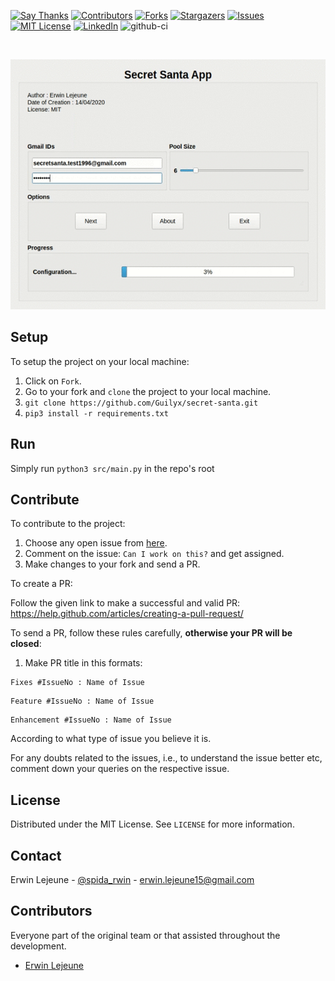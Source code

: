 [![Say Thanks][saythanks-shield]][saythanks-url]
[![Contributors][contributors-shield]][contributors-url]
[![Forks][forks-shield]][forks-url]
[![Stargazers][stars-shield]][stars-url]
[![Issues][issues-shield]][issues-url]
[![MIT License][license-shield]][license-url]
[![LinkedIn][linkedin-shield]][linkedin-url]
![github-ci](https://github.com/master-coro/artin-pathfinding/workflows/github-ci/badge.svg)

<br />
<p align="center">
    <img src="https://raw.githubusercontent.com/Guilyx/guilyx.github.io/master/images/projects/secret_santa.gif" alt="Logo" width="550" height="400">                           
</a>

## Setup

To setup the project on your local machine:

1. Click on `Fork`.
2. Go to your fork and `clone` the project to your local machine.
3. `git clone https://github.com/Guilyx/secret-santa.git`
4. `pip3 install -r requirements.txt`

## Run

Simply run `python3 src/main.py` in the repo's root

## Contribute

To contribute to the project:

1. Choose any open issue from [here](https://github.com/Guilyx/secret-santa/issues). 
2. Comment on the issue: `Can I work on this?` and get assigned.
3. Make changes to your fork and send a PR.

To create a PR:

Follow the given link to make a successful and valid PR: https://help.github.com/articles/creating-a-pull-request/

To send a PR, follow these rules carefully, **otherwise your PR will be closed**:

1. Make PR title in this formats: 
```
Fixes #IssueNo : Name of Issue
``` 
```
Feature #IssueNo : Name of Issue
```
```
Enhancement #IssueNo : Name of Issue
```

According to what type of issue you believe it is.

For any doubts related to the issues, i.e., to understand the issue better etc, comment down your queries on the respective issue.

## License

Distributed under the MIT License. See `LICENSE` for more information.

## Contact

Erwin Lejeune - [@spida_rwin](https://twitter.com/spida_rwin) - erwin.lejeune15@gmail.com

## Contributors

Everyone part of the original team or that assisted throughout the development.

- [Erwin Lejeune](https://github.com/Guilyx)

[saythanks-shield]:https://img.shields.io/badge/Say%20Thanks-!-1EAEDB.svg?style=flat-square
[saythanks-url]:https://saythanks.io/to/erwin.lejeune15%40gmail.com
[contributors-shield]: https://img.shields.io/github/contributors/guilyx/secret-santa.svg?style=flat-square
[contributors-url]: https://github.com/guilyx/secret-santa/graphs/contributors
[forks-shield]: https://img.shields.io/github/forks/guilyx/secret-santa.svg?style=flat-square
[forks-url]: https://github.com/guilyx/secret-santa/network/members
[stars-shield]: https://img.shields.io/github/stars/guilyx/secret-santa.svg?style=flat-square
[stars-url]: https://github.com/guilyx/secret-santa/stargazers
[issues-shield]: https://img.shields.io/github/issues/guilyx/secret-santa.svg?style=flat-square
[issues-url]: https://github.com/guilyx/secret-santa/issues
[license-shield]: https://img.shields.io/github/license/guilyx/secret-santa.svg?style=flat-square
[license-url]: https://github.com/guilyx/secret-santa/blob/master/LICENSE.md
[linkedin-shield]: https://img.shields.io/badge/-LinkedIn-black.svg?style=flat-square&logo=linkedin&colorB=555
[linkedin-url]: https://linkedin.com/in/erwinlejeune-lkn
